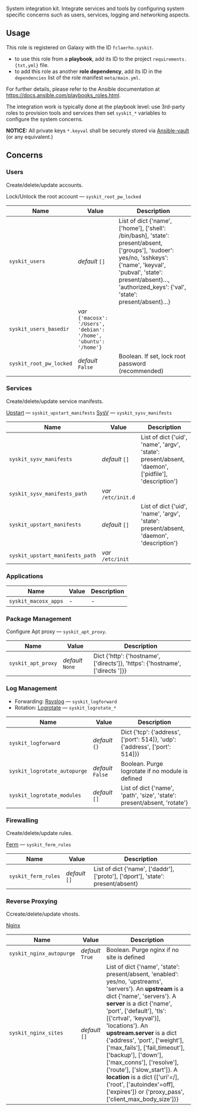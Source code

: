 

System integration kit.
Integrate services and tools by configuring system specific concerns
such as users, services, logging and networking aspects.


Usage
-----

This role is registered on Galaxy with the ID `fclaerho.syskit`.

- to use this role from a **playbook**, 
  add its ID to the project `requirements.{txt,yml}` file.
- to add this role as another **role dependency**,
  add its ID in the `dependencies` list of the role manifest `meta/main.yml`.

For further details,
please refer to the Ansible documentation at https://docs.ansible.com/playbooks_roles.html.

The integration work is typically done at the playbook level:
use 3rd-party roles to provision tools and services then
set `syskit_*` variables to configure the system concerns.

**NOTICE:** All private keys `*.keyval` shall be securely stored via [Ansible-vault](http://docs.ansible.com/ansible/playbooks_vault.html) (or any equivalent.)


Concerns
--------

### Users

Create/delete/update accounts.

Lock/Unlock the root account — `syskit_root_pw_locked`

| Name | Value | Description |
|------|-------|-------------|
| `syskit_users` | _default_ `[]` | List of dict {'name', ['home'], ['shell': /bin/bash], 'state': present/absent, ['groups'], 'sudoer': yes/no, 'sshkeys': {'name', 'keyval', 'pubval', 'state': present/absent}…, 'authorized_keys': {'val', 'state': present/absent}…} |
| `syskit_users_basedir` | _var_ `{'macosx': '/Users', 'debian': '/home', 'ubuntu': '/home'}` |  |
| `syskit_root_pw_locked` | _default_ `False` | Boolean. If set, lock root password (recommended) |


### Services

Create/delete/update service manifests.

[Upstart](http://upstart.ubuntu.com/cookbook/) — `syskit_upstart_manifests`
[SysV](https://en.wikipedia.org/wiki/Init#SysV-style) — `syskit_sysv_manifests`

| Name | Value | Description |
|------|-------|-------------|
| `syskit_sysv_manifests` | _default_ `[]` | List of dict {'uid', 'name', 'argv', 'state': present/absent, 'daemon', ['pidfile'], 'description'} |
| `syskit_sysv_manifests_path` | _var_ `/etc/init.d` |  |
| `syskit_upstart_manifests` | _default_ `[]` | List of dict {'uid', 'name', 'argv', 'state': present/absent, 'daemon', 'description'} |
| `syskit_upstart_manifests_path` | _var_ `/etc/init` |  |


### Applications

| Name | Value | Description |
|------|-------|-------------|
| `syskit_macosx_apps` | - | - |


### Package Management

Configure Apt proxy — `syskit_apt_proxy`.

| Name | Value | Description |
|------|-------|-------------|
| `syskit_apt_proxy` | _default_ `None` | Dict {'http': {'hostname', ['directs']}, 'https': {'hostname', ['directs ']}} |

### Log Management

- Forwarding: [Rsyslog](http://www.rsyslog.com) — `syskit_logforward`
- Rotation: [Logrotate](http://www.linuxcommand.org/man_pages/logrotate8.html) — `syskit_logrotate_*`

| Name | Value | Description |
|------|-------|-------------|
| `syskit_logforward` | _default_ `{}` | Dict {'tcp': {'address', ['port': 514]}, 'udp': {'address', ['port': 514]}} |
| `syskit_logrotate_autopurge` | _default_ `False` | Boolean. Purge logrotate if no module is defined |
| `syskit_logrotate_modules` | _default_ `[]` | List of dict {'name', 'path', 'size', 'state': present/absent, 'rotate'} |

### Firewalling

Create/delete/update rules.

[Ferm](http://ferm.foo-projects.org) — `syskit_ferm_rules`

| Name | Value | Description |
|------|-------|-------------|
| `syskit_ferm_rules` | _default_ `[]` | List of dict {'name', ['daddr'], ['proto'], ['dport'], 'state': present/absent} |

### Reverse Proxying

Ccreate/delete/update vhosts.

[Nginx](http://nginx.org/en/)

| Name | Value | Description |
|------|-------|-------------|
| `syskit_nginx_autopurge` | _default_ `True` | Boolean. Purge nginx if no site is defined |
| `syskit_nginx_sites` | _default_ `[]` | List of dict {'name', 'state': present/absent, 'enabled': yes/no, 'upstreams', 'servers'}. An **upstream** is a dict {'name', 'servers'}. A **server** is a dict {'name', 'port', ['default'], 'tls': [{'crtval', 'keyval'}], 'locations'}. An **upstream.server** is a dict {'address', 'port', ['weight'], ['max_fails'], ['fail_timeout'], ['backup'], ['down'], ['max_conns'], ['resolve'], ['route'], ['slow_start']}. A **location** is a dict {['uri'=/], ('root', ['autoindex'=off], ['expires']) or ('proxy_pass', ['client_max_body_size'])} |
